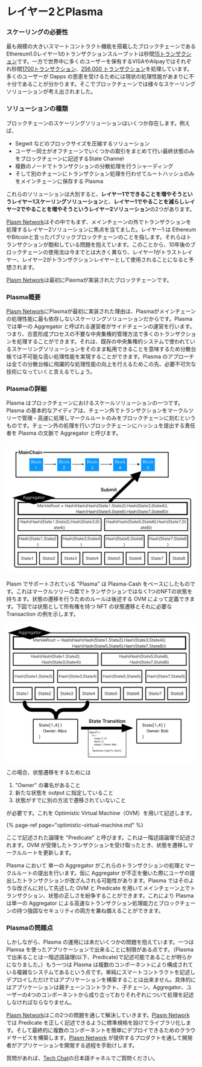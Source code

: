 # レイヤー2とPlasma

### スケーリングの必要性

最も規模の大きいスマートコントラクト機能を搭載したブロックチェーンである Ethereum1.0レイヤー1のトランザクションスループットは秒間[15トランザクション](https://www.coindesk.com/information/will-ethereum-scale)です。一方で世界中に多くのユーザーを保有するVISAやAlipayではそれぞれ秒間[1700トランザクション](%20https://hackernoon.com/the-blockchain-scalability-problem-the-race-for-visa-like-transaction-speed-5cce48f9d44)、[256,000 トランザクション](https://www.barrons.com/articles/alibaba-records-25-3-billion-in-singles-day-sales-1510538618)を処理しています。多くのユーザーが Dapps の恩恵を受けるためには現状の処理性能があまりに不十分であることが分かります。そこでブロックチェーンでは様々なスケーリングソリューションが考え出されました。

### ソリューションの種類

ブロックチェーンのスケーリングソリューションはいくつか存在します。例えば、

* Segwit などのブロックサイズを圧縮するソリューション
* ユーザー同士がオフチェーンでいくつかの取引をまとめて行い最終状態のみをブロックチェーンに記述するState Channel
* 複数のノードでトランザクションの分散処理を行うシャーディング
* そして別のチェーンにトランザクション処理を行わせてルートハッシュのみをメインチェーンに保存する Plasma 

これらのソリューションは大別すると、**レイヤー1でできることを増やそうというレイヤー1スケーリングソリューション**と、**レイヤー1でやることを減らしレイヤー2でやることを増やそうというレイヤー2ソリューション**の2つがあります。

[Plasm Network](https://www.plasmnet.io/)はその中でもまず、メインチェーンの外でトランザクションを処理するレイヤー2ソリューションに焦点を当てました。レイヤー1 は EthereumやBitcoinと言ったパブリックブロックチェーンのことを指します。それらはトランザクションが飽和している問題を抱えています。このことから、10年後のブロックチェーンの使用法は今までとは大きく異なり、レイヤー1がトラストレイヤー、レイヤー2がトランザクションレイヤーとして使用されることになると予想されます。

[Plasm  Network](https://www.plasmnet.io/)は最初にPlasmaが実装されたブロックチェーンです。

### Plasma概要

[Plasm Network](https://www.plasmnet.io/)にPlasmaが最初に実装された理由は、Plasmaがメインチェーンの処理性能に最も依存しないスケーリングソリューションだからです。Plasma では単一の Aggregator と呼ばれる運営者がサイドチェーンの運営を行います。つまり、合意形成プロセスの不要な中央集権的管理方法で多くのトランザクションを処理することができます。それは、既存の中央集権的システムで使われているスケーリングソリューションをそのまま転用できることを意味するため分散台帳では不可能な高い処理性能を実現することができます。Plasma のアプローチは全ての分散台帳に飛躍的な処理性能の向上を行えるためこの先、必要不可欠な技術になっていくと言えるでしょう。

### Plasmaの詳細

Plasma はブロックチェーンにおけるスケールソリューションの一つです。Plasma の基本的なアイディアは、チェーン外でトランザクションをマークルツリーで管理・高速に処理しマークルルートのみをブロックチェーンに刻むというものです。チェーン外の処理を行いブロックチェーンにハッシュを提出する責任者を Plasma の文脈で Aggregator と呼びます。

![](../.gitbook/assets/sukurnshotto-2020-05-29-160149png.png)

Plasm でサポートされている "Plasma" は Plasma-Cash をベースにしたものです。これはマークルツリーの葉でトランザクションではなく1つのNFTの状態を持ちます。状態の遷移を行うためのルールは後述する OVM によって定義できます。下図では状態として所有権を持つ NFT の状態遷移とそれに必要な Transaction の例を示します。

![](../.gitbook/assets/sukurnshotto-2020-05-29-160433png.png)

この場合、状態遷移をするためには 

1. "Owner" の署名があること 
2. 新たな状態を output に指定していること 
3. 状態がすでに別の方法で遷移されていないこと 

が必要です。これを Optimistic Virtual Machine（OVM）を用いて記述します。

{% page-ref page="optimistic-virtual-machine.md" %}

ここで記述された論理を "Predicate" と呼びます。これは一階述語論理で記述されます。OVM が受理したトランザクションを受け取ったとき、状態を遷移しマークルルートを更新します。

Plasma において 単一の Aggregator がこれらのトランザクションの処理とマークルルートの提出を行います。仮に Aggregator が不正を働いた際にユーザの提出したトランザクションが改ざんされる可能性があります。Plasma ではそのような改ざんに対して先述した OVM と Predicate を用いてメインチェーン上でトランザクション、状態の正しさを紛争することができます。これにより Plasma は単一の Aggregator による高速なトランザクション処理能力とブロックチェーンの持つ強固なセキュリティの両方を兼ね備えることができます。

### Plasmaの問題点

しかしながら、Plasma の運用には未だいくつかの問題を抱えています。一つは Plamsa を使ったアプリケーションで出来ることに制限がある点です。（Plasmaで出来ることは一階述語論理\(以下、Predicate\)で記述可能であることが明らかになりました。）もう一つは Plasma は複数のコンポーネントにより構成されている複雑なシステムであるという点です。単純にスマートコントラクトを記述しデプロイしただけではアプリケーションを構築することは出来ません。具体的にはアプリケーションは親チェーンコントラクト、子チェーン、Aggregator、ユーザーの4つのコンポーネントから成り立っておりそれぞれについて処理を記述しなければならなりません。 

[Plasm Network](https://www.plasmnet.io/)はこの2つの問題を通して解決していきます。[Plasm Network](https://www.plasmnet.io/) では Predicate を正しく記述できるように標準規格を設けてライブラリ化します。そして最終的に複数のコンポーネントを簡単にデプロイできるためのクラウドサービスを構築します。[Plasm Network](https://www.plasmnet.io/) が提供するプロダクトを通して開発者がアプリケーションを開発する過程を手助けします。

質問があれば、[Tech Chat](https://discord.gg/Cyjnrxv)の日本語チャネルでご質問ください。

